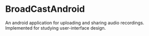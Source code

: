 # BroadCastAndroid

An android application for uploading and sharing audio recordings. Implemented for studying user-interface design.
